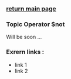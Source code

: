### [return main page](../README.md)

### Topic Operator $not
Will be soon ...

### Exrern links :
* link 1
* link 2
